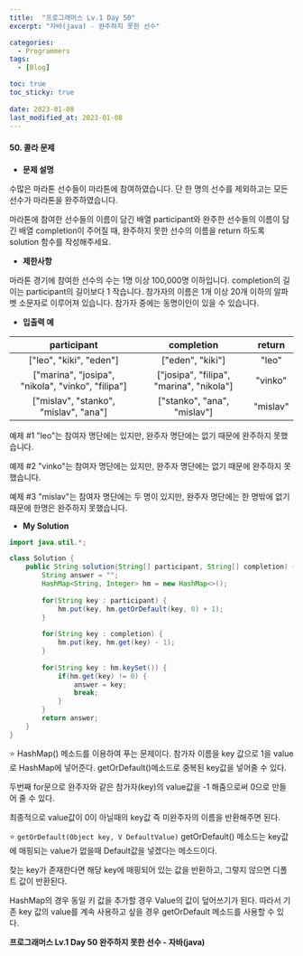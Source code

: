 ```yaml
---
title:  "프로그래머스 Lv.1 Day 50"
excerpt: "자바(java) - 완주하지 못한 선수"

categories:
  - Programmers
tags:
  - [Blog]

toc: true
toc_sticky: true
 
date: 2023-01-08
last_modified_at: 2023-01-08
---
```


#### 50. 콜라 문제


- **문제 설명** 

수많은 마라톤 선수들이 마라톤에 참여하였습니다. 단 한 명의 선수를 제외하고는 모든 선수가 마라톤을 완주하였습니다.

마라톤에 참여한 선수들의 이름이 담긴 배열 participant와 완주한 선수들의 이름이 담긴 배열 completion이 주어질 때, 완주하지 못한 선수의 이름을 return 하도록 solution 함수를 작성해주세요.


- **제한사항**

마라톤 경기에 참여한 선수의 수는 1명 이상 100,000명 이하입니다.
completion의 길이는 participant의 길이보다 1 작습니다.
참가자의 이름은 1개 이상 20개 이하의 알파벳 소문자로 이루어져 있습니다.
참가자 중에는 동명이인이 있을 수 있습니다.

- **입출력 예**

|**participant**|**completion**|**return**|
|:---:|:---:|:---:|
|["leo", "kiki", "eden"]|["eden", "kiki"]|"leo"|
|["marina", "josipa", "nikola", "vinko", "filipa"]|	["josipa", "filipa", "marina", "nikola"]|	"vinko"|
|["mislav", "stanko", "mislav", "ana"]|["stanko", "ana", "mislav"]|"mislav"|

예제 #1
"leo"는 참여자 명단에는 있지만, 완주자 명단에는 없기 때문에 완주하지 못했습니다.

예제 #2
"vinko"는 참여자 명단에는 있지만, 완주자 명단에는 없기 때문에 완주하지 못했습니다.

예제 #3
"mislav"는 참여자 명단에는 두 명이 있지만, 완주자 명단에는 한 명밖에 없기 때문에 한명은 완주하지 못했습니다.

- **My Solution**

```java
import java.util.*;

class Solution {
    public String solution(String[] participant, String[] completion) {
        String answer = "";
        HashMap<String, Integer> hm = new HashMap<>();
        
        for(String key : participant) {
            hm.put(key, hm.getOrDefault(key, 0) + 1);
        }
        
        for(String key : completion) {
            hm.put(key, hm.get(key) - 1);
        }
        
        for(String key : hm.keySet()) {
            if(hm.get(key) != 0) {
                answer = key;
                break;
            }
        }
        return answer;
    }
}
```

⭐ HashMap() 메소드를 이용하여 푸는 문제이다. 참가자 이름을 key 값으로 1을 value로 HashMap에 넣어준다. getOrDefault()메소드로 중복된 key값을 넣어줄 수 있다.

두번째 for문으로 완주자와 같은 참가자(key)의 value값을 -1 해줌으로써 0으로 만들어 줄 수 있다.

최종적으로 value값이 0이 아닐때의 key값 즉 미완주자의 이름을 반환해주면 된다.

⭐ `getOrDefault(Object key, V DefaultValue)`
getOrDefault() 메소드는 key값에 매핑되는 value가 없을때 Default값을 넣겠다는 메소드이다. 

찾는 key가 존재한다면 해당 key에 매핑되어 있는 값을 반환하고, 그렇지 않으면 디폴트 값이 반환된다.

HashMap의 경우 동일 키 값을 추가할 경우 Value의 값이 덮어쓰기가 된다. 따라서 기존 key 값의 value를 계속 사용하고 싶을 경우 getOrDefault 메소드를 사용할 수 있다.

**프로그래머스 Lv.1 Day 50 완주하지 못한 선수 - 자바(java)**